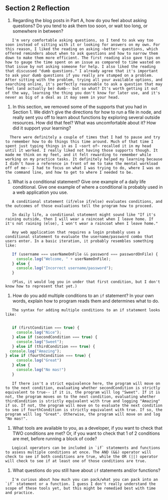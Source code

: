 ## Section 2 Reflection

1. Regarding the blog posts in Part A, how do you feel about asking questions? Do you tend to ask them too soon, or wait too long, or somewhere in between?
```
   I'm very comfortable asking questions, so I tend to ask way too soon instead of sitting with it or looking for answers on my own. For this reason, I liked the reading on asking ~better~ questions, which offered reminders about when to ask questions and how to narrow them down to make them more efficient. The first reading also gave tips on how to gauge the time spent on an issue as compared to time wasted on that issue by not asking someone for help. I also liked the reading that discussed "dumb questions." I already agree that it's important to ask your dumb questions if you really are stumped on a problem. After sitting with the problem, trying all your available options, and searching online, it's perfectly reasonable to ask a question that may feel (and actually be) dumb-- but so what? It's worth getting it out of the way, learning the thing you don't know for later use, and it's never as big of a deal as it may seem in your head.
```

1. In this section, we removed some of the supports that you had in Section 1. We didn't give the directions for how to run a file in node, and really sent you off to learn about functions by exploring several outside resources. How did that feel? What was uncomfortable about it? How did it support your learning?
```
  There were definitely a couple of times that I had to pause and try to remember how to do things this time around. Much of that time I spent just typing things in as I ~sort of~ recalled it in my head until it worked. I really liked not having those supports though. It made me think on my feet, and it felt rewarding to remember while working on my practice tasks. It definitely helped my learning because I didn't have a reference in front of me to take the mental workload off of me-- I had to focus on what I was trying to do, where I was on the command line, and how to get to where I needed to be.
```

1. What is a conditional statement? Give one example of a daily life conditional. Give one example of where a conditional is probably used in a web application you use.
```
   A conditional statement (if/else if/else) evaluates conditions, and the outcomes of those evaluations tell the program how to proceed.

   In daily life, a conditional statement might sound like "If it's raining outside, then I will wear a raincoat when I leave home. If it's not raining (else), I won't wear a raincoat when I leave home."

   Any web application that requires a login probably uses a conditional statement to evaluate the username/password combo that users enter. In a basic iteration, it probably resembles something like:
```

```JavaScript
   If (username === userNameOnFile && password === passwordOnFile) {
     console.log("Welcome, " + userNameOnFile);
   } else {
     console.log("Incorrect username/password");
   }
```
```
   (Plus, it would log you in under that first condition, but I don't know how to represent that yet.)
```
1. How do you add multiple conditions to an `if` statement? In your own words, explain how to program reads them and determines what to do.
```
   The syntax for adding multiple conditions to an if statement looks like:
```
```JavaScript

   if (firstCondition === true) {
     console.log("Nice");
   } else if (secondCondition === true) {
     console.log("Sweet");
   } else if (thirdCondition === true) {
  console.log("Amazing");
} else if (fourthCondition === true) {
     console.log("Great")
   } else {
     console.log("No mas!")
   }
```
```
   If there isn't a strict equivalence here, the program will move on to the next condition, evaluating whether secondCondition is strictly equivalent to true-- if it is, the program will log "Sweet". If it is not, the program moves on to the next condition, evaluating whether thirdCondition is strictly equivalent with true and logging "Amazing" if so. If not, the program will move on to evaluate the next condition to see if fourthCondition is strictly equivalent with true. If so, the program will log "Great". Otherwise, the program will move on and log "No mas!".
```
1. What tools are available to you, as a developer, if you want to check that TWO conditions are met? Or, if you want to check that 1 of 2 conditions are met, before running a block of code?
```
   Logical operators can be included in `if` statements and functions to assess multiple conditions at once. The AND (&&) operator will check to see if both conditions are true, while the OR (||) operator will check to see if at least one of those conditions are true.
```
1. What questions do you still have about `if` statements and/or functions?
```
   I'm curious about how much you can pack/what you can pack into an `if` statement or a function. I guess I don't really understand the scope of these tools yet, but this might be remedied best with time and practice.
```
